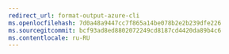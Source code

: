 ```yaml
---
redirect_url: format-output-azure-cli
ms.openlocfilehash: 7d0a48a9447cc7f865a14be078b2e2b239dfe226
ms.sourcegitcommit: bcf93ad8ed8802072249cd8187cd4420da89b4c6
ms.contentlocale: ru-RU
---
```

